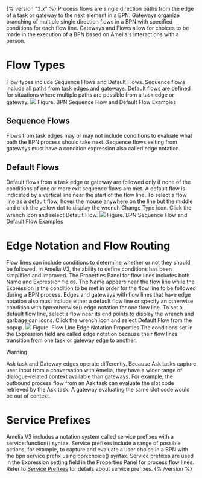 {% version "3.x" %}
Process flows are single direction paths from the edge of a task or gateway to the next element in a BPN. Gateways organize branching of multiple single direction flows in a BPN with specified conditions for each flow line. Gateways and Flows allow for choices to be made in the execution of a BPN based on Amelia's interactions with a person.
# Flow Types
Flow types include Sequence Flows and Default Flows. Sequence flows include all paths from task edges and gateways. Default flows are defined for situations where multiple paths are possible from a task edge or gateway.
![](attachments/11939503/11939505.png)
Figure. BPN Sequence Flow and Default Flow Examples
## Sequence Flows
Flows from task edges may or may not include conditions to evaluate what path the BPN process should take next. Sequence flows exiting from gateways must have a condition expression also called edge notation.
## Default Flows
Default flows from a task edge or gateway are followed only if none of the conditions of one or more exit sequence flows are met. A default flow is indicated by a vertical line near the start of the flow line.
To select a flow line as a default flow, hover the mouse anywhere on the line but the middle and click the yellow dot to display the wrench Change Type icon. Click the wrench icon and select Default Flow.
![](attachments/11939503/11939504.png)
Figure. BPN Sequence Flow and Default Flow Examples
# Edge Notation and Flow Routing
Flow lines can include conditions to determine whether or not they should be followed. In Amelia V3, the ability to define conditions has been simplified and improved. The Properties Panel for flow lines includes both Name and Expression fields. The Name appears near the flow line while the Expression is the condition to be met in order for the flow line to be followed during a BPN process.
Edges and gateways with flow lines that have edge notation also must include either a default flow line or specify an otherwise condition with bpn:otherwise() edge notation for one flow line. To set a default flow line, select a flow near its end points to display the wrench and garbage can icons. Click the wrench icon and select Default Flow from the popup.
![](attachments/11939503/11939507.png)
Figure. Flow Line Edge Notation Properties
The conditions set in the Expression field are called edge notation because their flow lines transition from one task or gateway edge to another.
> [!warning]  
>
> Ask task and Gateway edges operate differently. Because Ask tasks capture user input from a conversation with Amelia, they have a wider range of dialogue-related context available than gateways. For example, the outbound process flow from an Ask task can evaluate the slot code retrieved by the Ask task. A gateway evaluating the same slot code would be out of context.

# Service Prefixes
Amelia V3 includes a notation system called service prefixes with a service:function() syntax. Service prefixes include a range of possible actions, for example, to capture and evaluate a user choice in a BPN with the bpn service prefix using bpn:choice() syntax.
Service prefixes are used in the Expression setting field in the Properties Panel for process flow lines. Refer to [Service Prefixes](Service%20Prefixes) for details about service prefixes.
{% /version %}

